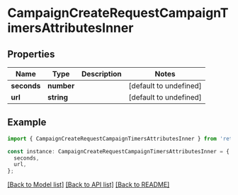 # CampaignCreateRequestCampaignTimersAttributesInner

## Properties

| Name        | Type       | Description | Notes                  |
| ----------- | ---------- | ----------- | ---------------------- |
| **seconds** | **number** |             | [default to undefined] |
| **url**     | **string** |             | [default to undefined] |

## Example

```typescript
import { CampaignCreateRequestCampaignTimersAttributesInner } from 'retreaver-api-client';

const instance: CampaignCreateRequestCampaignTimersAttributesInner = {
  seconds,
  url,
};
```

[[Back to Model list]](../README.md#documentation-for-models) [[Back to API list]](../README.md#documentation-for-api-endpoints) [[Back to README]](../README.md)
